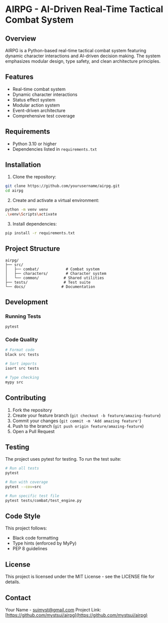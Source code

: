 # AIRPG - AI-Driven Real-Time Tactical Combat System

## Overview
AIRPG is a Python-based real-time tactical combat system featuring dynamic character interactions and AI-driven decision making. The system emphasizes modular design, type safety, and clean architecture principles.

## Features
- Real-time combat system
- Dynamic character interactions
- Status effect system
- Modular action system
- Event-driven architecture
- Comprehensive test coverage

## Requirements
- Python 3.10 or higher
- Dependencies listed in `requirements.txt`

## Installation

1. Clone the repository:
```bash
git clone https://github.com/yourusername/airpg.git
cd airpg
```

2. Create and activate a virtual environment:
```bash
python -m venv venv
.\venv\Scripts\activate
```

3. Install dependencies:
```bash
pip install -r requirements.txt
```

## Project Structure
```
airpg/
├── src/
│   ├── combat/            # Combat system
│   ├── characters/        # Character system
│   └── common/           # Shared utilities
├── tests/                # Test suite
└── docs/                # Documentation
```

## Development

### Running Tests
```bash
pytest
```

### Code Quality
```bash
# Format code
black src tests

# Sort imports
isort src tests

# Type checking
mypy src
```

## Contributing
1. Fork the repository
2. Create your feature branch (`git checkout -b feature/amazing-feature`)
3. Commit your changes (`git commit -m 'Add amazing feature'`)
4. Push to the branch (`git push origin feature/amazing-feature`)
5. Open a Pull Request

## Testing
The project uses pytest for testing. To run the test suite:

```bash
# Run all tests
pytest

# Run with coverage
pytest --cov=src

# Run specific test file
pytest tests/combat/test_engine.py
```

## Code Style
This project follows:
- Black code formatting
- Type hints (enforced by MyPy)
- PEP 8 guidelines

## License
This project is licensed under the MIT License - see the LICENSE file for details.

## Contact
Your Name - suimyst@gmail.com
Project Link: [https://github.com/mystsui/airpg](https://github.com/mystsui/airpg)